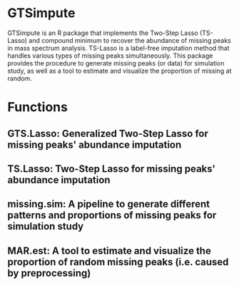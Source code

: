 # GTSimpute

GTSimpute is an R package that implements the Two-Step Lasso (TS-Lasso) and compound minimum to recover the abundance of missing peaks in mass spectrum analysis. TS-Lasso is a label-free imputation method that handles various types of missing peaks simultaneously. This package provides the procedure to generate missing peaks (or data)  for simulation study, as well as a tool to estimate and visualize the proportion of missing at random.

# Functions
## GTS.Lasso: Generalized Two-Step Lasso for missing peaks' abundance imputation

## TS.Lasso: Two-Step Lasso for missing peaks' abundance imputation

## missing.sim: A pipeline to generate different patterns and proportions of missing peaks for simulation study

## MAR.est: A tool to estimate and visualize the proportion of random missing peaks (i.e. caused by preprocessing) 

